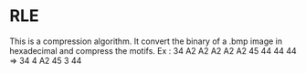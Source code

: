 # RLE

This is a compression algorithm. It convert the binary of a .bmp image in hexadecimal and compress the motifs.
Ex : 34 A2 A2 A2 A2 A2 45 44 44 44 => 34 4 A2 45 3 44
